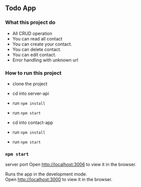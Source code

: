 ## Todo App

### What this project do
- All CRUD operation
- You can read all contact
- You can create your contact.
- You can delete contact.
- You can edit contact.
- Error handling with unknown url

### How to run this project
- clone the project
- cd into server-api
- run `npm install`
- run `npm start`

- cd into contact-app
- run `npm install`
- run `npm start`

### `npm start`

server port Open [http://localhost:3006](http://localhost:3006) to view it in the browser.

Runs the app in the development mode.\
Open [http://localhost:3000](http://localhost:3000) to view it in the browser.
